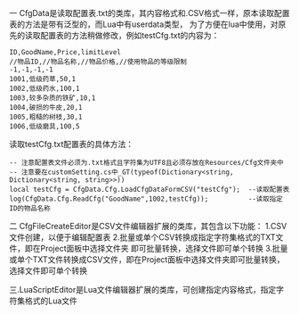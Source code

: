 一 CfgData是读取配置表.txt的类库，其内容格式和.CSV格式一样，原本读取配置表的方法是带有泛型的，而Lua中有userdata类型，
为了方便在lua中使用，对原先的读取配置表的方法稍做修改，例如testCfg.txt的内容为：
	
	ID,GoodName,Price,limitLevel
	//物品ID,//物品名称,//物品价格,//使用物品的等级限制
	-1,-1,-1,-1
	1001,低级药草,50,1
	1002,低级药水,100,1
	1003,较多杂质的铁矿,10,1
	1004,破损的牛皮,20,1
	1005,粗糙的树枝,30,1
	1006,低级磨具,100,5

  读取testCfg.txt配置表的具体方法：

	-- 注意配置表文件必须为.txt格式且字符集为UTF8且必须存放在Resources/Cfg文件夹中
	-- 注意要在customSetting.cs中_GT(typeof(Dictionary<string, Dictionary<string, string>>))
	local testCfg = CfgData.Cfg.LoadCfgDataFormCSV("testCfg");	--读取配置表
	log(CfgData.Cfg.ReadCfg("GoodName",1002,testCfg));			--读取指定ID的物品名称

二 CfgFileCreateEditor是CSV文件编辑器扩展的类库，其包含以下功能：
	1.CSV文件创建，以便于编辑配置表
	2.批量或单个CSV转换成指定字符集格式的TXT文件，即在Project面板中选择文件夹
	即可批量转换，选择文件即可单个转换
	3.批量或单个TXT文件转换成CSV文件，即在Project面板中选择文件夹即可批量转换，
	选择文件即可单个转换

三.LuaScriptEditor是Lua文件编辑器扩展的类库，可创建指定内容格式，指定字符集格式的Lua文件